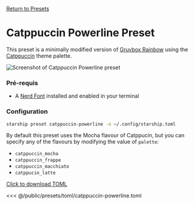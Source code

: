 [Return to Presets](./README.md#catppuccin-powerline)

# Catppuccin Powerline Preset

This preset is a minimally modified version of [Gruvbox Rainbow](./gruvbox-rainbow.md) using the [Catppuccin](https://github.com/catppuccin/catppuccin) theme palette.

![Screenshot of Catppuccin Powerline preset](/presets/img/catppuccin-powerline.png)

### Pré-requis

- A [Nerd Font](https://www.nerdfonts.com/) installed and enabled in your terminal

### Configuration

```sh
starship preset catppuccin-powerline -o ~/.config/starship.toml
```

By default this preset uses the Mocha flavour of Catppucin, but you can specify any of the flavours by modifying the value of `palette`:

- `catppuccin_mocha`
- `catppuccin_frappe`
- `catppuccin_macchiato`
- `catppucin_latte`

[Click to download TOML](/presets/toml/catppuccin-powerline.toml)

<<< @/public/presets/toml/catppuccin-powerline.toml
